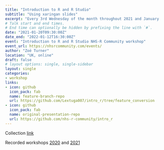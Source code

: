 ```yaml
---
title: "Introduction to R and R Studio"
subtitle: "Using xaringan slides"
excerpt: "Every 3rd Wednesday of the month throughout 2021 and January 2022, I did the online introduction workshop for NHS-R Community"
# Talk start and end times.
# End time can optionally be hidden by prefixing the line with `#`.
date: "2021-01-20T09:30:00Z"
date_end: "2022-01-12T16:30:00Z"
event: "Introduction to R and R Studio NHS-R Community workshop"
event_url: https://nhsrcommunity.com/events/
author: "Zoë Turner"
location: "UK, online"
draft: false
# layout options: single, single-sidebar
layout: single
categories:
- workshop
links:
- icon: github
  icon_pack: fab
  name: feature-branch-repo
  url: https://github.com/Lextuga007/intro_r/tree/feature_conversion
- icon: github
  icon_pack: fab
  name: original-presentation-repo
  url: https://github.com/nhs-r-community/intro_r
---
```


Collection [link](https://philosopher-analyst.netlify.app/collection/)

Recorded workshops [2020](https://philosopher-analyst.netlify.app/talk/nhsr-conference-2020-introduction-r-training/) and [2021](https://philosopher-analyst.netlify.app/talk/nhsr-conference-2021-introduction-r-training/)



